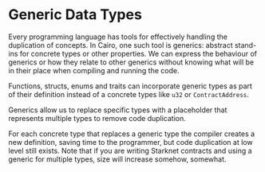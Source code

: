 # Generic Data Types

Every programming language has tools for effectively handling the duplication of concepts. In Cairo, one such tool is generics: abstract stand-ins for concrete types or other properties. We can express the behaviour of generics or how they relate to other generics without knowing what will be in their place when compiling and running the code.

Functions, structs, enums and traits can incorporate generic types as part of their definition instead of a concrete types like `u32` or `ContractAddress`.

Generics allow us to replace specific types with a placeholder that represents multiple types to remove code duplication.

For each concrete type that replaces a generic type the compiler creates a new definition, saving time to the programmer, but code duplication at low level still exists. Note that if you are writing Starknet contracts and using a generic for multiple types, size will increase somehow, somewhat.
